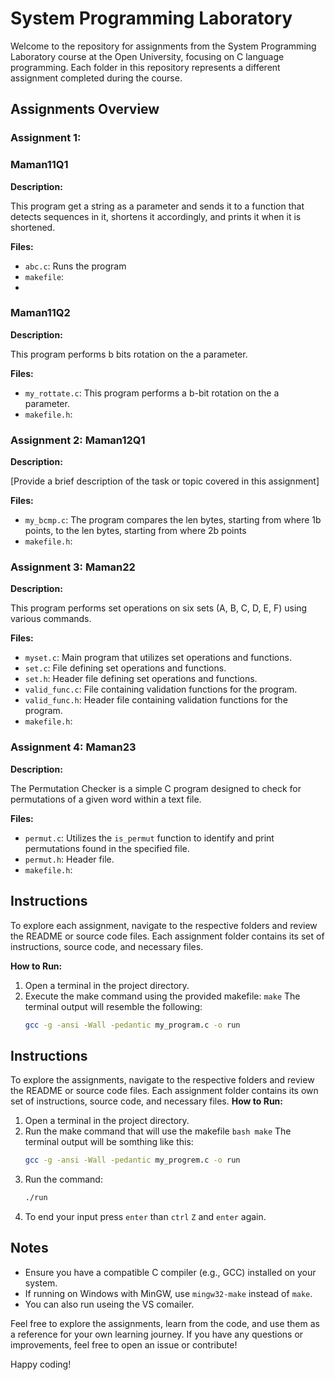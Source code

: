 # System Programming Laboratory

Welcome to the repository for assignments from the System Programming Laboratory course at the Open University, focusing on C language programming. Each folder in this repository represents a different assignment completed during the course.

## Assignments Overview

### Assignment 1: 
### Maman11Q1

  **Description:**

  This program get a string as a parameter and sends it to a function that detects sequences in it,
  shortens it accordingly, and prints it when it is shortened.

  **Files:**
  - `abc.c`: Runs the program
  - `makefile`:
  - 
  ### Maman11Q2

  **Description:**

  This program performs b bits rotation on the a parameter.

  **Files:**
  - `my_rottate.c`: This program performs a b-bit rotation on the a parameter.
  - `makefile.h`:

### Assignment 2: Maman12Q1

**Description:**

[Provide a brief description of the task or topic covered in this assignment]

**Files:**
- `my_bcmp.c`: The program compares the len bytes, starting from where 1b points, to the len bytes, starting
  from where 2b points
- `makefile.h`:

### Assignment 3: Maman22

**Description:**

This program performs set operations on six sets (A, B, C, D, E, F) using various commands.

**Files:**
- `myset.c`: Main program that utilizes set operations and functions.
- `set.c`: File defining set operations and functions.
- `set.h`: Header file defining set operations and functions.
- `valid_func.c`: File containing validation functions for the program.
- `valid_func.h`: Header file containing validation functions for the program.
- `makefile.h`:

### Assignment 4: Maman23

**Description:**

The Permutation Checker is a simple C program designed to check for permutations of a given word within a text file.

**Files:**
- `permut.c`:  Utilizes the `is_permut` function to identify and print permutations found in the specified file.
- `permut.h`: Header file.
- `makefile.h`:

## Instructions

To explore each assignment, navigate to the respective folders and review the README or source code files. Each assignment folder contains its set of instructions, source code, and necessary files.

**How to Run:**
1. Open a terminal in the project directory.
2. Execute the make command using the provided makefile: `make`
   The terminal output will resemble the following:
   ```bash
   gcc -g -ansi -Wall -pedantic my_program.c -o run


## Instructions

To explore the assignments, navigate to the respective folders and review the README or source code files. Each assignment folder contains its own set of instructions, source code, and necessary files.
**How to Run:**
1. Open a terminal in the project directory.
2. Run the make command that will use the makefile ```bash make```
   The terminal output will be somthing like this:
   ```bash
   gcc -g -ansi -Wall -pedantic my_progrem.c -o run
   ```
3. Run the command:
   ```bash
   ./run
   ```
4. To end your input press `enter` than `ctrl` `Z` and `enter` again.

## Notes

- Ensure you have a compatible C compiler (e.g., GCC) installed on your system.
- If running on Windows with MinGW, use `mingw32-make` instead of `make`.
- You can also run useing the VS comailer. 

Feel free to explore the assignments, learn from the code, and use them as a reference for your own learning journey. If you have any questions or improvements, feel free to open an issue or contribute!

Happy coding!
